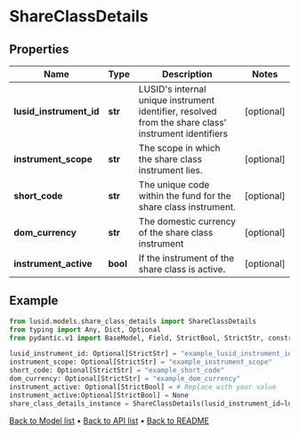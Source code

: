 # ShareClassDetails

## Properties
Name | Type | Description | Notes
------------ | ------------- | ------------- | -------------
**lusid_instrument_id** | **str** | LUSID&#39;s internal unique instrument identifier, resolved from the share class&#39; instrument identifiers | [optional] 
**instrument_scope** | **str** | The scope in which the share class instrument lies. | [optional] 
**short_code** | **str** | The unique code within the fund for the share class instrument. | [optional] 
**dom_currency** | **str** | The domestic currency of the share class instrument | [optional] 
**instrument_active** | **bool** | If the instrument of the share class is active. | [optional] 
## Example

```python
from lusid.models.share_class_details import ShareClassDetails
from typing import Any, Dict, Optional
from pydantic.v1 import BaseModel, Field, StrictBool, StrictStr, constr, validator

lusid_instrument_id: Optional[StrictStr] = "example_lusid_instrument_id"
instrument_scope: Optional[StrictStr] = "example_instrument_scope"
short_code: Optional[StrictStr] = "example_short_code"
dom_currency: Optional[StrictStr] = "example_dom_currency"
instrument_active: Optional[StrictBool] = # Replace with your value
instrument_active:Optional[StrictBool] = None
share_class_details_instance = ShareClassDetails(lusid_instrument_id=lusid_instrument_id, instrument_scope=instrument_scope, short_code=short_code, dom_currency=dom_currency, instrument_active=instrument_active)

```

[Back to Model list](../README.md#documentation-for-models) &#8226; [Back to API list](../README.md#documentation-for-api-endpoints) &#8226; [Back to README](../README.md)

